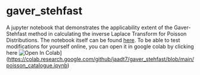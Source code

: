 # gaver_stehfast
A jupyter notebook that demonstrates the applicability extent of the Gaver-Stehfast method in calculating the inverse Laplace Transform for Poisson Distributions. The notebook itself can be found [here](https://github.com/jaadt7/gaver_stehfast/blob/main/poisson_catalogue.ipynb). To be able to test modifications for yourself online, you can open it in google colab by clicking here ![Open In Colab](https://colab.research.google.com/assets/colab-badge.svg)](https://colab.research.google.com/github/jaadt7/gaver_stehfast/blob/main/poisson_catalogue.ipynb)
